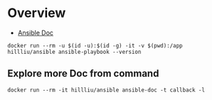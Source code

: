 # Overview

* [Ansible Doc](https://docs.ansible.com/ansible/latest/)

```
docker run --rm -u $(id -u):$(id -g) -it -v $(pwd):/app hillliu/ansible ansible-playbook --version
```

## Explore more Doc from command

```
docker run --rm -it hillliu/ansible ansible-doc -t callback -l
```
